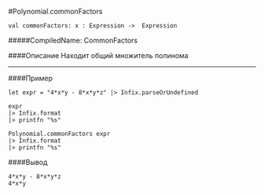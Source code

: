 #Polynomial.commonFactors

	val commonFactors: x : Expression ->  Expression


#####CompiledName: CommonFactors


####Описание
Находит общий множитель полинома

----------

####Пример
    
    let expr = "4*x*y - 8*x*y*z" |> Infix.parseOrUndefined
    
    expr
    |> Infix.format
    |> printfn "%s"
    
    Polynomial.commonFactors expr
    |> Infix.format
    |> printfn "%s"
    

####Вывод
    
    4*x*y - 8*x*y*z
    4*x*y




